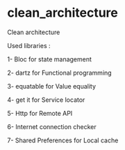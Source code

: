 # clean_architecture

Clean architecture

Used libraries : 

1- Bloc for state management

2- dartz for Functional programming 

3- equatable for Value equality
 
4- get it for Service locator

5- Http for Remote API

6- Internet connection checker

7- Shared Preferences for Local cache

